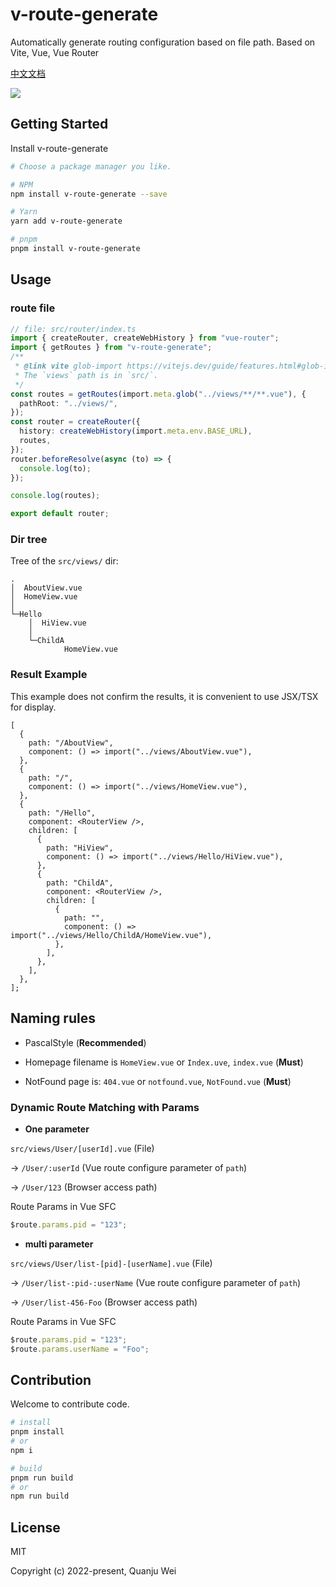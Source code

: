 # v-route-generate

Automatically generate routing configuration based on file path. Based on Vite, Vue, Vue Router

[中文文档](https://github.com/weiquanju/v-route-generate/blob/main/README-ZH.md)

<a href="https://www.npmjs.com/package/v-route-generate">
    <img src="https://img.shields.io/badge/npm-1.1.3-brightgreen">
</a>

## Getting Started

Install v-route-generate

```bash
# Choose a package manager you like.

# NPM
npm install v-route-generate --save

# Yarn
yarn add v-route-generate

# pnpm
pnpm install v-route-generate
```

## Usage

### route file

```ts
// file: src/router/index.ts
import { createRouter, createWebHistory } from "vue-router";
import { getRoutes } from "v-route-generate";
/**
 * @link vite glob-import https://vitejs.dev/guide/features.html#glob-import
 * The `views` path is in `src/`.
 */
const routes = getRoutes(import.meta.glob("../views/**/**.vue"), {
  pathRoot: "../views/",
});
const router = createRouter({
  history: createWebHistory(import.meta.env.BASE_URL),
  routes,
});
router.beforeResolve(async (to) => {
  console.log(to);
});

console.log(routes);

export default router;
```

### Dir tree

Tree of the `src/views/` dir:

```text
.
│  AboutView.vue
│  HomeView.vue
│
└─Hello
    │  HiView.vue
    │
    └─ChildA
            HomeView.vue
```

### Result Example

This example does not confirm the results, it is convenient to use JSX/TSX for display.

```tsx
[
  {
    path: "/AboutView",
    component: () => import("../views/AboutView.vue"),
  },
  {
    path: "/",
    component: () => import("../views/HomeView.vue"),
  },
  {
    path: "/Hello",
    component: <RouterView />,
    children: [
      {
        path: "HiView",
        component: () => import("../views/Hello/HiView.vue"),
      },
      {
        path: "ChildA",
        component: <RouterView />,
        children: [
          {
            path: "",
            component: () => import("../views/Hello/ChildA/HomeView.vue"),
          },
        ],
      },
    ],
  },
];
```

## Naming rules

- PascalStyle (**Recommended**)

- Homepage filename is `HomeView.vue` or `Index.uve`, `index.vue` (**Must**)

- NotFound page is: `404.vue` or `notfound.vue`, `NotFound.vue` (**Must**)

### Dynamic Route Matching with Params

- **One parameter**

`src/views/User/[userId].vue` (File)

→ `/User/:userId` (Vue route configure parameter of `path`)

→ `/User/123` (Browser access path)

Route Params in Vue SFC

```js
$route.params.pid = "123";
```

- **multi parameter**

`src/views/User/list-[pid]-[userName].vue` (File)

→ `/User/list-:pid-:userName` (Vue route configure parameter of `path`)

→ `/User/list-456-Foo` (Browser access path)

Route Params in Vue SFC

```js
$route.params.pid = "123";
$route.params.userName = "Foo";
```

## Contribution

Welcome to contribute code.

```bash
# install
pnpm install
# or
npm i

# build
pnpm run build
# or
npm run build
```

## License

MIT

Copyright (c) 2022-present, Quanju Wei
